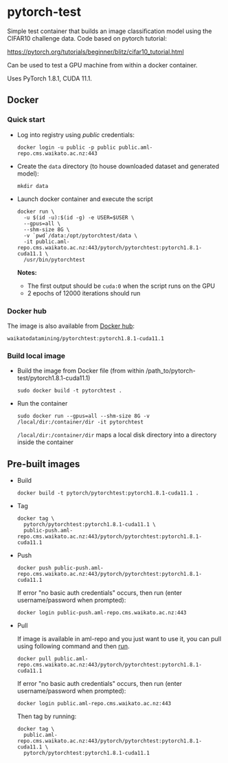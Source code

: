 # pytorch-test

Simple test container that builds an image classification model
using the CIFAR10 challenge data. Code based on pytorch tutorial:

https://pytorch.org/tutorials/beginner/blitz/cifar10_tutorial.html

Can be used to test a GPU machine from within a docker container.

Uses PyTorch 1.8.1, CUDA 11.1.

## Docker

### Quick start

* Log into registry using *public* credentials:

  ```commandline
  docker login -u public -p public public.aml-repo.cms.waikato.ac.nz:443 
  ```
* Create the `data` directory (to house downloaded dataset and generated model):

  ```commandline
  mkdir data
  ```

* Launch docker container and execute the script

  ```commandline
  docker run \
    -u $(id -u):$(id -g) -e USER=$USER \
    --gpus=all \
    --shm-size 8G \
    -v `pwd`/data:/opt/pytorchtest/data \
    -it public.aml-repo.cms.waikato.ac.nz:443/pytorch/pytorchtest:pytorch1.8.1-cuda11.1 \
    /usr/bin/pytorchtest
  ```
  
  **Notes:**

    * The first output should be `cuda:0` when the script runs on the GPU
    * 2 epochs of 12000 iterations should run

### Docker hub

The image is also available from [Docker hub](https://hub.docker.com/u/waikatodatamining):

```
waikatodatamining/pytorchtest:pytorch1.8.1-cuda11.1
```

### Build local image

* Build the image from Docker file (from within /path_to/pytorch-test/pytorch1.8.1-cuda11.1)

  ```commandline
  sudo docker build -t pytorchtest .
  ```
  
* Run the container

  ```commandline
  sudo docker run --gpus=all --shm-size 8G -v /local/dir:/container/dir -it pytorchtest
  ```
  `/local/dir:/container/dir` maps a local disk directory into a directory inside the container

## Pre-built images

* Build

  ```commandline
  docker build -t pytorch/pytorchtest:pytorch1.8.1-cuda11.1 .
  ```
  
* Tag

  ```commandline
  docker tag \
    pytorch/pytorchtest:pytorch1.8.1-cuda11.1 \
    public-push.aml-repo.cms.waikato.ac.nz:443/pytorch/pytorchtest:pytorch1.8.1-cuda11.1
  ```
  
* Push

  ```commandline
  docker push public-push.aml-repo.cms.waikato.ac.nz:443/pytorch/pytorchtest:pytorch1.8.1-cuda11.1
  ```
  If error "no basic auth credentials" occurs, then run (enter username/password when prompted):
  
  ```commandline
  docker login public-push.aml-repo.cms.waikato.ac.nz:443
  ```
  
* Pull

  If image is available in aml-repo and you just want to use it, you can pull using following command and then [run](#run).

  ```commandline
  docker pull public.aml-repo.cms.waikato.ac.nz:443/pytorch/pytorchtest:pytorch1.8.1-cuda11.1
  ```
  If error "no basic auth credentials" occurs, then run (enter username/password when prompted):
  
  ```commandline
  docker login public.aml-repo.cms.waikato.ac.nz:443
  ```
  Then tag by running:
  
  ```commandline
  docker tag \
    public.aml-repo.cms.waikato.ac.nz:443/pytorch/pytorchtest:pytorch1.8.1-cuda11.1 \
    pytorch/pytorchtest:pytorch1.8.1-cuda11.1
  ```
